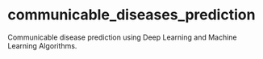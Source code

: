 # communicable_diseases_prediction
Communicable disease prediction using Deep Learning and Machine Learning Algorithms.

